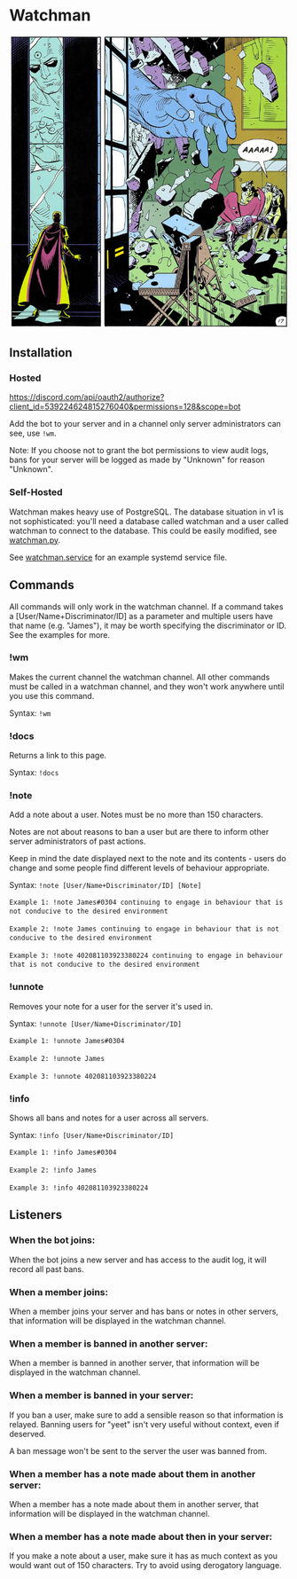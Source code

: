 # Watchman

![](./manhattan.png)

## Installation

### Hosted
https://discord.com/api/oauth2/authorize?client_id=539224624815276040&permissions=128&scope=bot

Add the bot to your server and in a channel only server administrators can see, use `!wm`.

Note: If you choose not to grant the bot permissions to view audit logs, bans for your server will be logged as made by "Unknown" for reason "Unknown".

### Self-Hosted
Watchman makes heavy use of PostgreSQL. The database situation in v1 is not sophisticated: you'll need a database called watchman and a user called watchman to connect to the database. This could be easily modified, see [watchman.py](src/cogs/watchman.py).

See [watchman.service](watchman.service) for an example systemd service file.

## Commands

All commands will only work in the watchman channel. If a command takes a [User/Name+Discriminator/ID] as a parameter and multiple users have that name (e.g. "James"),
it may be worth specifying the discriminator or ID. See the examples for more. 

### !wm
Makes the current channel the watchman channel. All other commands must be called in a watchman channel, and they won't work anywhere until you use this command.

Syntax: `!wm`

### !docs
Returns a link to this page.

Syntax: `!docs`

### !note
Add a note about a user. Notes must be no more than 150 characters.

Notes are not about reasons to ban a user but are there to inform other server administrators of past actions.

Keep in mind the date displayed next to the note and its contents - users do change and some people find different levels of behaviour appropriate.

Syntax: `!note [User/Name+Discriminator/ID] [Note]`
```
Example 1: !note James#0304 continuing to engage in behaviour that is not conducive to the desired environment

Example 2: !note James continuing to engage in behaviour that is not conducive to the desired environment

Example 3: !note 402081103923380224 continuing to engage in behaviour that is not conducive to the desired environment
```

### !unnote
Removes your note for a user for the server it's used in.

Syntax: `!unnote [User/Name+Discriminator/ID]`
```
Example 1: !unnote James#0304

Example 2: !unnote James

Example 3: !unnote 402081103923380224
```
### !info
Shows all bans and notes for a user across all servers.

Syntax: `!info [User/Name+Discriminator/ID]`
```
Example 1: !info James#0304

Example 2: !info James

Example 3: !info 402081103923380224
```

## Listeners

### When the bot joins:
When the bot joins a new server and has access to the audit log, it will record all past bans.

### When a member joins:
When a member joins your server and has bans or notes in other servers, that information will be displayed in the watchman channel.

### When a member is banned in another server:
When a member is banned in another server, that information will be displayed in the watchman channel.

### When a member is banned in your server:
If you ban a user, make sure to add a sensible reason so that information is relayed. Banning users for "yeet" isn't very useful without context, even if deserved.

A ban message won't be sent to the server the user was banned from.

### When a member has a note made about them in another server:
When a member has a note made about them in another server, that information will be displayed in the watchman channel.

### When a member has a note made about then in your server:
If you make a note about a user, make sure it has as much context as you would want out of 150 characters. Try to avoid using derogatory language.

